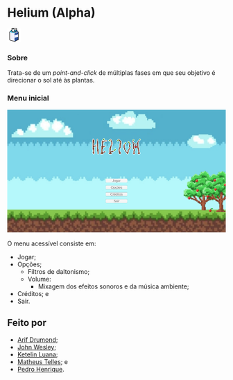 
# Helium (Alpha)

<!-- Thumb -->
<img src=".media/thumbnail.png"><br>

### Sobre

Trata-se de um *point-and-click* de múltiplas fases em que seu objetivo é direcionar o sol até às plantas.

<!-- Screenshot da gameplay
<p align="center">
    <img src=".media/screenshot.png">
</p>
-->


### Menu inicial

<!-- Screenshot do menu -->
<p align="center">
    <img src=".media/menu.png">
</p>
<!-- Screenshots do menu de opções
<p align="center">
    <img src=".media/menu_opcoes.png">
</p>
-->


O menu acessível consiste em:
- Jogar;
- Opções;
    - Filtros de daltonismo;
    <!-- <img src=".media/menu_opcoes_daltonismo.png"> Colagem lado-a-lado do menu com diferentes filtros de daltonismo -->
    - Volume:
        - Mixagem dos efeitos sonoros e da música ambiente;
- Créditos; e
- Sair.

## Feito por
- [Arif Drumond](https://github.com/drumon-iq);
- [John Wesley](https://github.com/JohnBaska);
- [Ketelin Luana](https://github.com/Ketelinluana);
- [Matheus Telles](https://github.com/matheus-telles); e
- [Pedro Henrique](https://github.com/devwannabe-dot).
